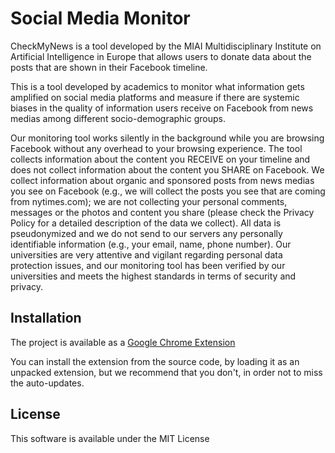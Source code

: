 # Social Media Monitor


CheckMyNews is a tool developed by the MIAI Multidisciplinary Institute on Artificial Intelligence in Europe that allows users to donate data about the posts that are shown in their Facebook timeline. 

This is a tool developed by academics to monitor what information gets amplified on social media platforms and measure if there are systemic biases in the quality of information users receive on Facebook from news medias among different socio-demographic groups.  

Our monitoring tool works silently in the background while you are browsing Facebook without any overhead to your browsing experience. The tool collects information about the content you RECEIVE on your timeline and does not collect information about the content you SHARE on Facebook. We collect information about organic and sponsored posts from news medias you see on Facebook (e.g., we will collect the posts you see that are coming from nytimes.com); we are not collecting your personal comments, messages or the photos and content you share (please check the Privacy Policy for a detailed description of the data we collect). All data is pseudonymized and we do not send to our servers any personally identifiable information (e.g., your email, name, phone number). Our universities are very attentive and vigilant regarding personal data protection issues, and our monitoring tool has been verified by our universities and meets the highest standards in terms of security and privacy. 

## Installation

The project is available as a [Google Chrome Extension](https://chrome.google.com/webstore/detail/social-media-monitorstud/kholbekkejbhnccjnckjnmjolngcghif/related?hl=fr&authuser=2)

You can install the extension from the source code, by loading it as an unpacked extension, but we recommend that you don't, in order not to miss the auto-updates.



## License

This software is available under the MIT License


